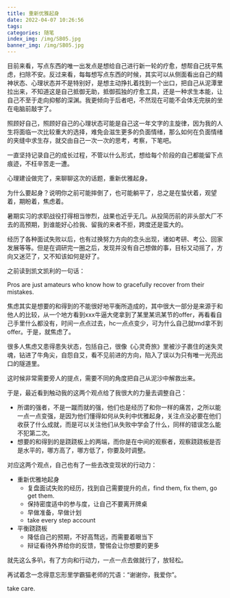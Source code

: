 ```yaml
---
title: 重新优雅起身
date: 2022-04-07 10:26:56
tags:
categories: 随笔 
index_img: /img/SB05.jpg
banner_img: /img/SB05.jpg
---
```


目前来看，写点东西的唯一出发点是想给自己进行新一轮的疗愈，想帮自己抚平焦虑，扫除不安。反过来看，每每想写点东西的时候，其实可以从侧面看出自己的精神状态、心理状态并不是特别好，是想主动挣扎着找到一个出口，把自己从泥潭里拉出来，不知道这是自己抵御无助，抵御孤独的疗愈工具，还是一种求生本能，让自己不至于走向抑郁的深渊。我更倾向于后者吧，不然现在可能不会体无完肤的坐在电脑前敲字了。

照顾好自己，照顾好自己的心理状态可能是自己这一年文字的主旋律，因为我的人生将面临一次比较重大的选择，难免会滋生更多的负面情绪，那么如何在负面情绪的夹缝中求生存，就交由自己一次一次的思考，考察，下笔吧。

一直坚持记录自己的成长过程，不管以什么形式，想给每个阶段的自己都能留下点痕迹，不枉辛苦走一遭。

心理建设做完了，来聊聊这次的话题，重新优雅起身。

为什么要起身？说明你之前可能摔倒了，也可能躺平了，总之是在蛰伏着，观望着，期盼着，焦虑着。

暑期实习的求职战役打得相当惨烈，战果也近乎无几。从投简历前的非头部大厂不去的高预期，到谁能好心捡我、留我的来者不拒，跨度还是蛮大的。

经历了各种面试失败以后，也有过换努力方向的念头出现，诸如考研、考公、回家发展等等。但是在调研完一圈之后，发现并没有自己想做的事，目标又动摇了，方向又迷茫了，又不知该如何是好了。

之前读到凯文凯利的一句话：

Pros are just amateurs who know how to gracefully recover from their mistakes.

焦虑其实是想要的和得到的不能很好地平衡所造成的，其中很大一部分是来源于和他人的比较，从一个地方看到xxx牛逼大佬拿到了某里某讯某节的offer，再看看自己手里什么都没有，时间一点点过去，hc一点点变少，可为什么自己就tmd拿不到offer。于是，就焦虑了。

很多人焦虑又患得患失状态，包括自己，很像《心灵奇旅》里被沙子裹住的迷失灵魂，钻进了牛角尖，自怨自艾，看不见前进的方向，陷入了误以为只有唯一光亮出口的隧道里。

这时候非常需要旁人的提点，需要不同的角度把自己从泥沙中解救出来。

于是，最近看到触动我的这两个观点给了我很大的力量去调整自己：

- 所谓的强者，不是一蹴而就的强，他们也是经历了和你一样的痛苦，之所以能一点一点变强，是因为他们懂得如何从失利中优雅起身，关注点没必要在他们收获了什么成就，而是可以关注他们从失败中学会了什么，同样的错误怎么能不犯第二次。
- 想要的和得到的是跷跷板上的两端，而你是在中间的观察者，观察跷跷板是否是水平的，哪方高了，哪方低了，你要及时调整。

对应这两个观点，自己也有了一些去改变现状的行动力：

- 重新优雅地起身
  - 复盘面试失败的经历，找到自己需要提升的点，find them, fix them, go get them.
  - 保持密度适中的参与度，让自己不要离开牌桌
  - 早做准备，早做计划
  - take every step account
- 平衡跷跷板
  - 降低自己的预期，不好高骛远，而需要着眼当下
  - 辩证看待外界给你的反馈，警惕会让你想要的更多

就先这么多叭，有了方向和行动力，一点一点去做就行了，放轻松。

再试着念一念得意忘形里学霸猫老师的咒语：“谢谢你，我爱你”。

take care.

